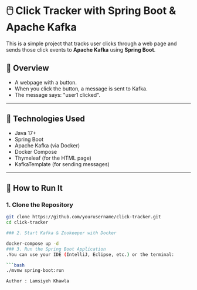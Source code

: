 # 🖱️ Click Tracker with Spring Boot & Apache Kafka

This is a simple project that tracks user clicks through a web page and sends those click events to **Apache Kafka** using **Spring Boot**.

## 📸 Overview

- A webpage with a button.
- When you click the button, a message is sent to Kafka.
- The message says: "user1 clicked".

---

## 🧱 Technologies Used

- Java 17+
- Spring Boot
- Apache Kafka (via Docker)
- Docker Compose
- Thymeleaf (for the HTML page)
- KafkaTemplate (for sending messages)

---

## 🚀 How to Run It

### 1. Clone the Repository


```bash
git clone https://github.com/yourusername/click-tracker.git
cd click-tracker

### 2. Start Kafka & Zookeeper with Docker

docker-compose up -d
### 3. Run the Spring Boot Application
.You can use your IDE (IntelliJ, Eclipse, etc.) or the terminal:

```bash
./mvnw spring-boot:run

Author : Lamsiyeh Khawla
